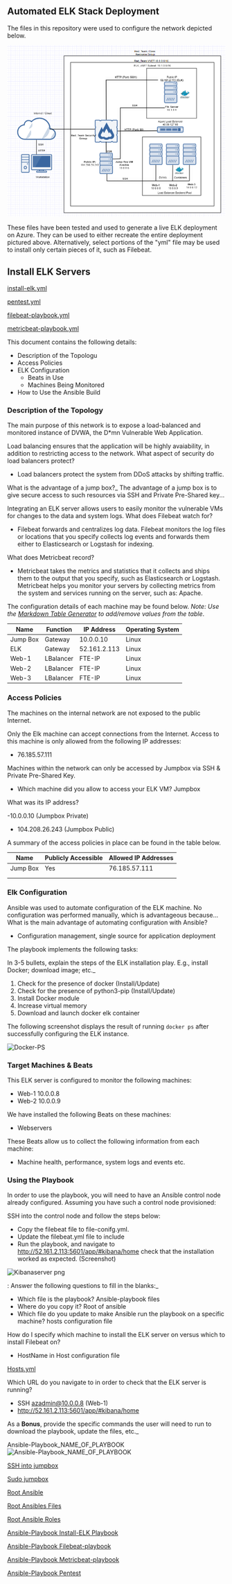 ## Automated ELK Stack Deployment

The files in this repository were used to configure the network depicted below.


![Netwrok_Diagram](https://github.com/Tandwill/Project_1/blob/8edce60d38a94f7d280d0502a5a696e9b5415670/diagrams/Network_Diagram_Project_1.png)

These files have been tested and used to generate a live ELK deployment on Azure. They can be used to either recreate the entire deployment pictured above. Alternatively, select portions of the "yml" file may be used to install only certain pieces of it, such as Filebeat.

## Install ELK Servers
[install-elk.yml](https://github.com/Tandwill/Project_1/blob/540de3692dfe47396fb8884b7d57d927c15ee456/ansible/install-elk.yml)

[pentest.yml](https://github.com/Tandwill/Project_1/blob/540de3692dfe47396fb8884b7d57d927c15ee456/ansible/pentest.yml)
  
[filebeat-playbook.yml](https://github.com/Tandwill/Project_1/blob/540de3692dfe47396fb8884b7d57d927c15ee456/ansible/filebeat-playbook.yml)

[metricbeat-playbook.yml](https://github.com/Tandwill/Project_1/blob/540de3692dfe47396fb8884b7d57d927c15ee456/ansible/metricbeat-playbook.yml)

This document contains the following details:
- Description of the Topologu
- Access Policies
- ELK Configuration
  - Beats in Use
  - Machines Being Monitored
- How to Use the Ansible Build


### Description of the Topology

The main purpose of this network is to expose a load-balanced and monitored instance of DVWA, the D*mn Vulnerable Web Application.

Load balancing ensures that the application will be highly avaiability, in addition to restricting access to the network.
What aspect of security do load balancers protect?
- Load balancers protect the system from DDoS attacks by shifting traffic. 

What is the advantage of a jump box?_
The advantage of a jump box is to give secure access to such resources via SSH and Private Pre-Shared key... 


Integrating an ELK server allows users to easily monitor the vulnerable VMs for changes to the data and system logs.
What does Filebeat watch for?
- Filebeat forwards and centralizes log data. Filebeat monitors the log files or locations that you specify collects log events and forwards them either to Elasticsearch or Logstash for indexing.

What does Metricbeat record?
- Metricbeat takes the metrics and statistics that it collects and ships them to the output that you specify, such as Elasticsearch or Logstash. Metricbeat helps you monitor your servers by collecting metrics from the system and services running on the server, such as: Apache.


The configuration details of each machine may be found below.
_Note: Use the [Markdown Table Generator](http://www.tablesgenerator.com/markdown_tables) to add/remove values from the table_.

| Name     | Function | IP Address  | Operating System |
|----------|----------|-------------|------------------|
| Jump Box | Gateway  | 10.0.0.10   | Linux            |
| ELK      | Gateway  |52.161.2.113 | Linux            |
| Web-1    | LBalancer| FTE-IP      | Linux            |
| Web-2    | LBalancer| FTE-IP      | Linux            |
| Web-3    | LBalancer| FTE-IP      | Linux            |

### Access Policies

The machines on the internal network are not exposed to the public Internet. 

Only the Elk machine can accept connections from the Internet. Access to this machine is only allowed from the following IP addresses:
- 76.185.57.111

Machines within the network can only be accessed by Jumpbox via SSH & Private Pre-Shared Key.
- Which machine did you allow to access your ELK VM? Jumpbox

What was its IP address?

-10.0.0.10 (Jumpbox Private)

- 104.208.26.243 (Jumpbox Public)

A summary of the access policies in place can be found in the table below.

| Name     | Publicly Accessible | Allowed IP Addresses |
|----------|---------------------|----------------------|
| Jump Box | Yes                 | 76.185.57.111        |
|          |                     |                      |
|          |                     |                      |

### Elk Configuration

Ansible was used to automate configuration of the ELK machine. No configuration was performed manually, which is advantageous because...
What is the main advantage of automating configuration with Ansible?
- Configuration management, single source for application deployment

The playbook implements the following tasks:

In 3-5 bullets, explain the steps of the ELK installation play. E.g., install Docker; download image; etc._

1.  Check for the presence of docker (Install/Update)
2.  Check for the presence of python3-pip (Install/Update)
3.  Install Docker module
4.  Increase virtual memory
5.  Download and launch docker elk container


The following screenshot displays the result of running `docker ps` after successfully configuring the ELK instance.


![Docker-PS](https://user-images.githubusercontent.com/93887230/155858601-15be1ecd-a5ef-4814-9618-9d6f6be1aefd.png)



### Target Machines & Beats
This ELK server is configured to monitor the following machines:

- Web-1 10.0.0.8
- Web-2 10.0.0.9

We have installed the following Beats on these machines:
- Webservers

These Beats allow us to collect the following information from each machine:
- Machine health, performance, system logs and events etc.  

### Using the Playbook
In order to use the playbook, you will need to have an Ansible control node already configured. Assuming you have such a control node provisioned: 

SSH into the control node and follow the steps below:
- Copy the filebeat file to file-conifg.yml. 
- Update the filebeat.yml file to include 
- Run the playbook, and navigate to http://52.161.2.113:5601/app/#kibana/home check that the installation worked as expected.  (Screenshot)

![Kibanaserver png](https://user-images.githubusercontent.com/93887230/155858552-0ea5c292-fdd3-44e0-bf43-c5aa371a0161.png)

: Answer the following questions to fill in the blanks:_
- Which file is the playbook? Ansible-playbook files   
- Where do you copy it? Root of ansible 
- Which file do you update to make Ansible run the playbook on a specific machine? hosts configuration file

How do I specify which machine to install the ELK server on versus which to install Filebeat on?
- HostName in Host configuration file

[Hosts.yml](https://github.com/Tandwill/Project_1/blob/0f9d9ae3fad643b2a662ada354626f7504b23add/linux/hosts.yml)

Which URL do you navigate to in order to check that the ELK server is running?
- SSH azadmin@10.0.0.8 (Web-1)
-  http://52.161.2.113:5601/app/#kibana/home

As a **Bonus**, provide the specific commands the user will need to run to download the playbook, update the files, etc._

Ansible-Playbook_NAME_OF_PLAYBOOK
![Ansible-Playbook_NAME_OF_PLAYBOOK](https://user-images.githubusercontent.com/93887230/155858727-f18abb49-e8fc-4546-8a77-7fc8c3a7a620.png)

[SSH into jumpbox](https://github.com/Tandwill/Project_1/blob/432b7f5b2cfd4bbf35d89ef5a84cd0039c4d0257/Bonus/Bonus_ssh_jumbox.png)

[Sudo jumpbox](https://github.com/Tandwill/Project_1/blob/432b7f5b2cfd4bbf35d89ef5a84cd0039c4d0257/Bonus/Bonus_sudo_jump_box.png)

[Root Ansible](https://github.com/Tandwill/Project_1/blob/432b7f5b2cfd4bbf35d89ef5a84cd0039c4d0257/Bonus/Bonus_root_ansible.png)

[Root Ansibles Files](https://github.com/Tandwill/Project_1/blob/432b7f5b2cfd4bbf35d89ef5a84cd0039c4d0257/Bonus/Bonus_root_ansible_files.png)

[Root Ansible Roles](https://github.com/Tandwill/Project_1/blob/432b7f5b2cfd4bbf35d89ef5a84cd0039c4d0257/Bonus/Bonus_root_ansible_roles.png)

[Ansible-Playbook Install-ELK Playbook](https://github.com/Tandwill/Project_1/blob/432b7f5b2cfd4bbf35d89ef5a84cd0039c4d0257/Bonus/Bonus_elk_playbook.png)

[Ansible-Playbook Filebeat-playbook](https://github.com/Tandwill/Project_1/blob/432b7f5b2cfd4bbf35d89ef5a84cd0039c4d0257/Bonus/Bonus_filebeat_playbook.png)

[Ansible-Playbook Metricbeat-playbook](https://github.com/Tandwill/Project_1/blob/432b7f5b2cfd4bbf35d89ef5a84cd0039c4d0257/Bonus/Bonus_metricbeat_playbook.png)

[Ansible-Playbook Pentest](https://github.com/Tandwill/Project_1/blob/432b7f5b2cfd4bbf35d89ef5a84cd0039c4d0257/Bonus/Bonus_pentest_playbook.png)





